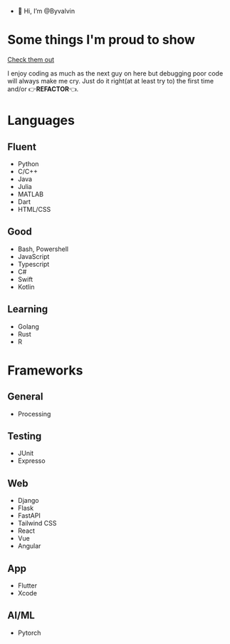 - 👋 Hi, I’m @Byvalvin

# Some things I'm proud to show
[Check them out](https://byvalvin.github.io/index.html)

I enjoy coding as much as the next guy on here but debugging poor code will always make me cry. 
Just do it right(at at least try to) the first time and/or 👉**REFACTOR**👈.

# Languages
## Fluent
- Python
- C/C++
- Java
- Julia
- MATLAB
- Dart
- HTML/CSS

## Good
- Bash, Powershell
- JavaScript
- Typescript
- C#
- Swift
- Kotlin

## Learning
- Golang
- Rust
- R

# Frameworks
## General
- Processing

## Testing
- JUnit
- Expresso
  
## Web
- Django
- Flask
- FastAPI
- Tailwind CSS
- React
- Vue
- Angular

## App
- Flutter
- Xcode

## AI/ML
- Pytorch



<!---
- 👀 I’m interested in some things
- 🌱 I’m currently learning ...
- 💞️ I’m looking to collaborate on ...
- 📫 How to reach me ...

Byvalvin/Byvalvin is a ✨ special ✨ repository because its `README.md` (this file) appears on your GitHub profile.
You can click the Preview link to take a look at your changes.
--->
